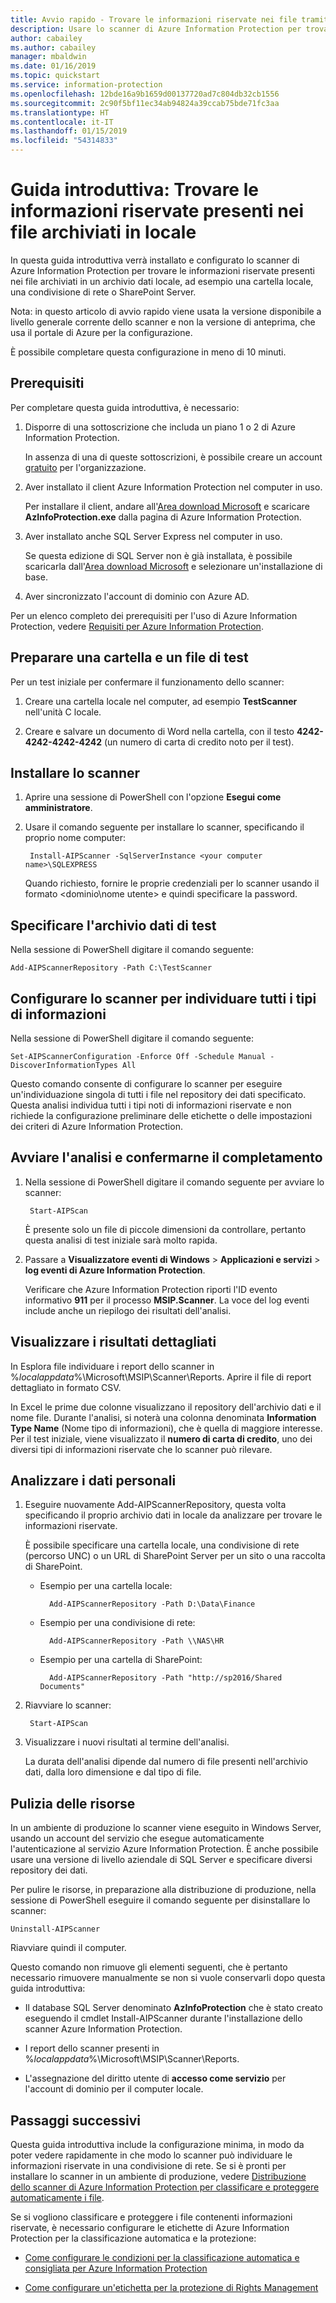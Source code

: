 ```yaml
---
title: Avvio rapido - Trovare le informazioni riservate nei file tramite lo scanner di Azure Information Protection - AIP
description: Usare lo scanner di Azure Information Protection per trovare le informazioni riservate presenti nei file archiviati in locale.
author: cabailey
ms.author: cabailey
manager: mbaldwin
ms.date: 01/16/2019
ms.topic: quickstart
ms.service: information-protection
ms.openlocfilehash: 12bde16a9b1659d00137720ad7c804db32cb1556
ms.sourcegitcommit: 2c90f5bf11ec34ab94824a39ccab75bde71fc3aa
ms.translationtype: HT
ms.contentlocale: it-IT
ms.lasthandoff: 01/15/2019
ms.locfileid: "54314833"
---
```

# <a name="quickstart-find-what-sensitive-information-you-have-in-files-stored-on-premises"></a>Guida introduttiva: Trovare le informazioni riservate presenti nei file archiviati in locale

In questa guida introduttiva verrà installato e configurato lo scanner di Azure Information Protection per trovare le informazioni riservate presenti nei file archiviati in un archivio dati locale, ad esempio una cartella locale, una condivisione di rete o SharePoint Server.

Nota: in questo articolo di avvio rapido viene usata la versione disponibile a livello generale corrente dello scanner e non la versione di anteprima, che usa il portale di Azure per la configurazione.

È possibile completare questa configurazione in meno di 10 minuti.

## <a name="prerequisites"></a>Prerequisiti

Per completare questa guida introduttiva, è necessario:

1. Disporre di una sottoscrizione che includa un piano 1 o 2 di Azure Information Protection.
    
    In assenza di una di queste sottoscrizioni, è possibile creare un account [gratuito](https://portal.office.com/Signup/Signup.aspx?OfferId=87dd2714-d452-48a0-a809-d2f58c4f68b7) per l'organizzazione.

2. Aver installato il client Azure Information Protection nel computer in uso. 
    
    Per installare il client, andare all'[Area download Microsoft](https://www.microsoft.com/en-us/download/details.aspx?id=53018) e scaricare **AzInfoProtection.exe** dalla pagina di Azure Information Protection.
    
3. Aver installato anche SQL Server Express nel computer in uso.
    
    Se questa edizione di SQL Server non è già installata, è possibile scaricarla dall'[Area download Microsoft](https://www.microsoft.com/en-us/sql-server/sql-server-editions-express) e selezionare un'installazione di base.

4. Aver sincronizzato l'account di dominio con Azure AD.

Per un elenco completo dei prerequisiti per l'uso di Azure Information Protection, vedere [Requisiti per Azure Information Protection](requirements.md).

## <a name="prepare-a-test-folder-and-file"></a>Preparare una cartella e un file di test

Per un test iniziale per confermare il funzionamento dello scanner:

1. Creare una cartella locale nel computer, ad esempio **TestScanner** nell'unità C locale.

2. Creare e salvare un documento di Word nella cartella, con il testo **4242-4242-4242-4242** (un numero di carta di credito noto per il test).

## <a name="install-the-scanner"></a>Installare lo scanner

1. Aprire una sessione di PowerShell con l'opzione **Esegui come amministratore**.

2. Usare il comando seguente per installare lo scanner, specificando il proprio nome computer:
    
        Install-AIPScanner -SqlServerInstance <your computer name>\SQLEXPRESS
    
    Quando richiesto, fornire le proprie credenziali per lo scanner usando il formato \<dominio\nome utente> e quindi specificare la password. 

## <a name="specify-your-test-data-store"></a>Specificare l'archivio dati di test

Nella sessione di PowerShell digitare il comando seguente:

    Add-AIPScannerRepository -Path C:\TestScanner

## <a name="configure-the-scanner-to-discover-all-information-types"></a>Configurare lo scanner per individuare tutti i tipi di informazioni

Nella sessione di PowerShell digitare il comando seguente:

    Set-AIPScannerConfiguration -Enforce Off -Schedule Manual -DiscoverInformationTypes All

Questo comando consente di configurare lo scanner per eseguire un'individuazione singola di tutti i file nel repository dei dati specificato. Questa analisi individua tutti i tipi noti di informazioni riservate e non richiede la configurazione preliminare delle etichette o delle impostazioni dei criteri di Azure Information Protection.

## <a name="start-the-scan-and-confirm-it-finished"></a>Avviare l'analisi e confermarne il completamento

1. Nella sessione di PowerShell digitare il comando seguente per avviare lo scanner:
    
        Start-AIPScan
    
    È presente solo un file di piccole dimensioni da controllare, pertanto questa analisi di test iniziale sarà molto rapida. 

2. Passare a **Visualizzatore eventi di Windows** > **Applicazioni e servizi** > **log eventi di Azure Information Protection**. 
    
    Verificare che Azure Information Protection riporti l'ID evento informativo **911** per il processo **MSIP.Scanner**. La voce del log eventi include anche un riepilogo dei risultati dell'analisi.

## <a name="see-detailed-results"></a>Visualizzare i risultati dettagliati

In Esplora file individuare i report dello scanner in %*localappdata*%\Microsoft\MSIP\Scanner\Reports. Aprire il file di report dettagliato in formato CSV.

In Excel le prime due colonne visualizzano il repository dell'archivio dati e il nome file. Durante l'analisi, si noterà una colonna denominata **Information Type Name** (Nome tipo di informazioni), che è quella di maggiore interesse. Per il test iniziale, viene visualizzato il **numero di carta di credito**, uno dei diversi tipi di informazioni riservate che lo scanner può rilevare.

## <a name="scan-your-own-data"></a>Analizzare i dati personali

1. Eseguire nuovamente Add-AIPScannerRepository, questa volta specificando il proprio archivio dati in locale da analizzare per trovare le informazioni riservate. 
    
    È possibile specificare una cartella locale, una condivisione di rete (percorso UNC) o un URL di SharePoint Server per un sito o una raccolta di SharePoint. 
    
    - Esempio per una cartella locale:
        
            Add-AIPScannerRepository -Path D:\Data\Finance
    
    - Esempio per una condivisione di rete:
        
            Add-AIPScannerRepository -Path \\NAS\HR
    
    - Esempio per una cartella di SharePoint:
        
            Add-AIPScannerRepository -Path "http://sp2016/Shared Documents"

2. Riavviare lo scanner:
    
        Start-AIPScan

3. Visualizzare i nuovi risultati al termine dell'analisi. 
    
    La durata dell'analisi dipende dal numero di file presenti nell'archivio dati, dalla loro dimensione e dal tipo di file. 

## <a name="clean-up-resources"></a>Pulizia delle risorse

In un ambiente di produzione lo scanner viene eseguito in Windows Server, usando un account del servizio che esegue automaticamente l'autenticazione al servizio Azure Information Protection. È anche possibile usare una versione di livello aziendale di SQL Server e specificare diversi repository dei dati. 

Per pulire le risorse, in preparazione alla distribuzione di produzione, nella sessione di PowerShell eseguire il comando seguente per disinstallare lo scanner:

    Uninstall-AIPScanner

Riavviare quindi il computer.

Questo comando non rimuove gli elementi seguenti, che è pertanto necessario rimuovere manualmente se non si vuole conservarli dopo questa guida introduttiva:

- Il database SQL Server denominato **AzInfoProtection** che è stato creato eseguendo il cmdlet Install-AIPScanner durante l'installazione dello scanner Azure Information Protection. 

- I report dello scanner presenti in %*localappdata*%\Microsoft\MSIP\Scanner\Reports.

- L'assegnazione del diritto utente di **accesso come servizio** per l'account di dominio per il computer locale.


## <a name="next-steps"></a>Passaggi successivi

Questa guida introduttiva include la configurazione minima, in modo da poter vedere rapidamente in che modo lo scanner può individuare le informazioni riservate in una condivisione di rete. Se si è pronti per installare lo scanner in un ambiente di produzione, vedere [Distribuzione dello scanner di Azure Information Protection per classificare e proteggere automaticamente i file](deploy-aip-scanner.md).

Se si vogliono classificare e proteggere i file contenenti informazioni riservate, è necessario configurare le etichette di Azure Information Protection per la classificazione automatica e la protezione:

- [Come configurare le condizioni per la classificazione automatica e consigliata per Azure Information Protection](configure-policy-classification.md)

- [Come configurare un'etichetta per la protezione di Rights Management](configure-policy-protection.md)